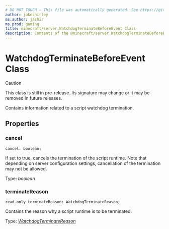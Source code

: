 ```yaml
---
# DO NOT TOUCH — This file was automatically generated. See https://github.com/mojang/minecraftapidocsgenerator to modify descriptions, examples, etc.
author: jakeshirley
ms.author: jashir
ms.prod: gaming
title: minecraft/server.WatchdogTerminateBeforeEvent Class
description: Contents of the @minecraft/server.WatchdogTerminateBeforeEvent class.
---
```

# WatchdogTerminateBeforeEvent Class

> [!CAUTION]
> This class is still in pre-release.  Its signature may change or it may be removed in future releases.

Contains information related to a script watchdog termination.

## Properties

### **cancel**
`cancel: boolean;`

If set to true, cancels the termination of the script runtime. Note that depending on server configuration settings, cancellation of the termination may not be allowed.

Type: *boolean*

### **terminateReason**
`read-only terminateReason: WatchdogTerminateReason;`

Contains the reason why a script runtime is to be terminated.

Type: [*WatchdogTerminateReason*](WatchdogTerminateReason.md)
